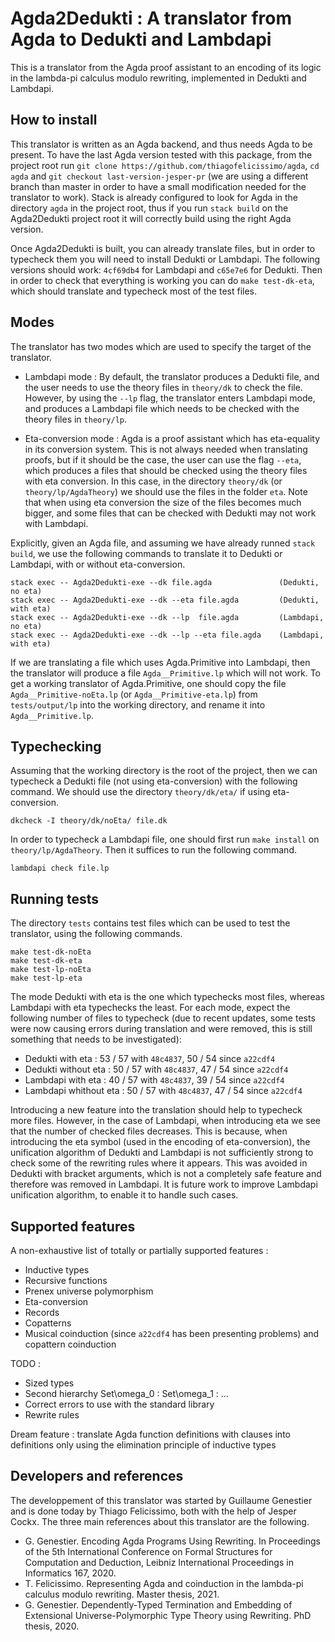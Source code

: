 # Agda2Dedukti : A translator from Agda to Dedukti and Lambdapi

This is a translator from the Agda proof assistant to an encoding of its logic in the lambda-pi calculus modulo rewriting, implemented in Dedukti and Lambdapi.

## How to install

This translator is written as an Agda backend, and thus needs Agda to be present. To have the last Agda version tested with this package, from the project root run `git clone https://github.com/thiagofelicissimo/agda`, `cd agda` and `git checkout last-version-jesper-pr` (we are using a different branch than master in order to have a small modification needed for the translator to work). Stack is already configured to look for Agda in the directory `agda` in the project root, thus if you run `stack build` on the Agda2Dedukti project root it will correctly build using the right Agda version. 

Once Agda2Dedukti is built, you can already translate files, but in order to typecheck them you will need to install Dedukti or Lambdapi. The following versions should work: `4cf69db4` for Lambdapi and `c65e7e6` for Dedukti. Then in order to check that everything is working you can do `make test-dk-eta`, which should translate and typecheck most of the test files.

## Modes

The translator has two modes which are used to specify the target of the translator.

- Lambdapi mode : By default, the translator produces a Dedukti file, and the user needs to use the theory files in `theory/dk` to check the file. However, by using the `--lp` flag, the translator enters Lambdapi mode, and produces a Lambdapi file which needs to be checked with the theory files in `theory/lp`.

- Eta-conversion mode : Agda is a proof assistant which has eta-equality in its conversion system. This is not always needed when translating proofs, but if it should be the case, the user can use the flag `--eta`, which produces a files that should be checked using the theory files with eta conversion. In this case, in the directory `theory/dk` (or `theory/lp/AgdaTheory`) we should use the files in the folder `eta`. Note that when using eta conversion the size of the files becomes much bigger, and some files that can be checked with Dedukti may not work with Lambdapi.

Explicitly, given an Agda file, and assuming we have already runned `stack build`, we use the following commands to translate it to Dedukti or Lambdapi, with or without eta-conversion.
```
stack exec -- Agda2Dedukti-exe --dk file.agda               (Dedukti, no eta)
stack exec -- Agda2Dedukti-exe --dk --eta file.agda         (Dedukti, with eta)
stack exec -- Agda2Dedukti-exe --dk --lp  file.agda         (Lambdapi, no eta)
stack exec -- Agda2Dedukti-exe --dk --lp --eta file.agda    (Lambdapi, with eta)
```

If we are translating a file which uses Agda.Primitive into Lambdapi, then the translator will produce a file `Agda__Primitive.lp` which will not work. To get a working translator of Agda.Primitive, one should copy the file `Agda__Primitive-noEta.lp` (or `Agda__Primitive-eta.lp`) from `tests/output/lp` into the working directory, and rename it into `Agda__Primitive.lp`.

## Typechecking

Assuming that the working directory is the root of the project, then we can typecheck a Dedukti file (not using eta-conversion) with the following command. We should use the directory `theory/dk/eta/` if using eta-conversion.
```
dkcheck -I theory/dk/noEta/ file.dk
```

In order to typecheck a Lambdapi file, one should first run `make install` on `theory/lp/AgdaTheory`. Then it suffices to run the following command.
```
lambdapi check file.lp
```

## Running tests

The directory `tests` contains test files which can be used to test the translator, using the following commands.
```
make test-dk-noEta
make test-dk-eta
make test-lp-noEta
make test-lp-eta
```
The mode Dedukti with eta is the one which typechecks most files, whereas Lambdapi with eta typechecks the least. For each mode, expect the following number of files to typecheck (due to recent updates, some tests were now causing errors during translation and were removed, this is still something that needs to be investigated):

- Dedukti with eta : 53 / 57 with `48c4837`, 50 / 54 since `a22cdf4`
- Dedukti without eta : 50  / 57 with `48c4837`, 47 / 54 since `a22cdf4`
- Lambdapi with eta : 40 / 57 with `48c4837`, 39 / 54 since `a22cdf4`
- Lambdapi whithout eta : 50 / 57 with `48c4837`, 47 / 54 since `a22cdf4`

Introducing a new feature into the translation should help to typecheck more files. However, in the case of Lambdapi, when introducing eta we see that the number of checked files decreases. This is because, when introducing the eta symbol (used in the encoding of eta-conversion), the unification algorithm of Dedukti and Lambdapi is not sufficiently strong to check some of the rewriting rules where it appears. This was avoided in Dedukti with bracket arguments, which is not a completely safe feature and therefore was removed in Lambdapi. It is future work to improve Lambdapi unification algorithm, to enable it to handle such cases. 

## Supported features

A non-exhaustive list of totally or partially supported features :

- Inductive types
- Recursive functions
- Prenex universe polymorphism
- Eta-conversion
- Records
- Copatterns
- Musical coinduction (since `a22cdf4` has been presenting problems) and copattern coinduction

TODO :

- Sized types
- Second hierarchy Set\omega_0 : Set\omega_1 : ...
- Correct errors to use with the standard library
- Rewrite rules

Dream feature : translate Agda function definitions with clauses into definitions only using the elimination principle of inductive types

## Developers and references

The developpement of this translator was started by Guillaume Genestier and is  done today by Thiago Felicissimo, both with the help of Jesper Cockx. The three main references about this translator are the following.

- G. Genestier. Encoding Agda Programs Using Rewriting. In Proceedings of the 5th International Conference on Formal Structures for Computation and Deduction, Leibniz International Proceedings in Informatics 167, 2020.
- T. Felicissimo. Representing Agda and coinduction in the lambda-pi calculus modulo rewriting. Master thesis, 2021.
- G. Genestier. Dependently-Typed Termination and Embedding of Extensional Universe-Polymorphic Type Theory using Rewriting. PhD thesis, 2020.
